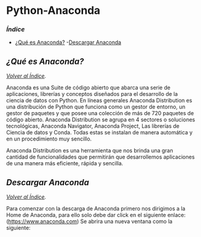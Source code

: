 # Python-Anaconda

### *Índice*
- [¿Qué es Anaconda?](#¿qué-es-anaconda?)
-[Descargar Anaconda](#descargar-anaconda)

## *¿Qué es Anaconda?*                            
*[Volver al Índice](#índice).*

Anaconda es una Suite de código abierto que abarca una serie de aplicaciones, librerías y conceptos diseñados para el desarrollo de la ciencia de datos con Python. En líneas generales Anaconda Distribution es una distribución de Python que funciona como un gestor de entorno, un gestor de paquetes y que posee una colección de más de 720 paquetes de código abierto.
Anaconda Distribution se agrupa en 4 sectores o soluciones tecnológicas, Anaconda Navigator, Anaconda Project, Las librerías de Ciencia de datos y Conda. Todas estas se instalan de manera automática y en un procedimiento muy sencillo.

Anaconda Distribution es una herramienta que nos brinda una gran cantidad de funcionalidades que permitirán que desarrollemos aplicaciones de una manera más eficiente, rápida y sencilla.

## *Descargar Anaconda*
*[Volver al Índice](#índice).*

Para comenzar con la descarga de Anaconda primero nos dirigimos a la Home de Anaconda, para ello solo debe dar click en el siguiente enlace: (https://www.anaconda.com)
Se abrira una nueva ventana como la siguiente:



